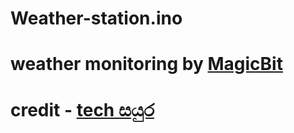 # Weather-station.ino
# weather monitoring by <a href=www.magicbit.cc>MagicBit</a>                     
# credit - <a href=https://www.techsayura.com>tech සයුර </a>
